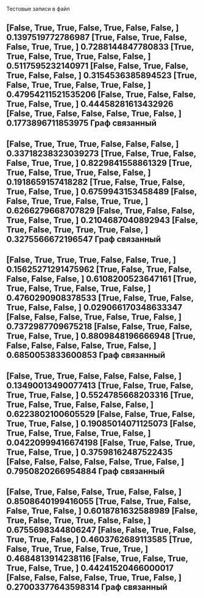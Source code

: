 Тестовые записи в файл

[False, True, True, False, True, False, False, ] 0.1397519772786987
[True, False, True, False, False, True, True, ] 0.7288144847780833
[True, True, False, True, True, False, False, ] 0.5117595232140971
[False, False, True, False, True, False, False, ] 0.3154536385894523
[True, False, True, True, False, True, False, ] 0.47954211521535206
[False, True, False, False, True, False, True, ] 0.44458281613432926
[False, True, False, False, False, True, False, ] 0.1773896711853975
Граф связанный
--------------------------------

[False, True, True, True, False, False, False, ] 0.33718238323039273
[True, False, True, False, False, True, True, ] 0.8229841558861329
[True, True, False, True, True, False, False, ] 0.1918659157418282
[True, False, True, False, True, False, True, ] 0.6759943153458489
[False, False, True, True, False, True, True, ] 0.6266279668707829
[False, True, False, False, True, False, True, ] 0.2104687040892943
[False, True, False, True, True, True, False, ] 0.3275566672196547
Граф связанный
--------------------------------

[False, True, True, True, False, False, True, ] 0.15625271291475962
[True, False, True, False, False, False, False, ] 0.6108200523647161
[True, True, False, True, False, True, False, ] 0.4760290908378533
[True, False, True, False, True, False, False, ] 0.029066170348633347
[False, False, False, True, False, True, False, ] 0.7372987709675218
[False, False, True, False, True, False, True, ] 0.8809848196666948
[True, False, False, False, False, True, False, ] 0.6850053833600853
Граф связанный
--------------------------------

[False, True, True, False, False, False, False, ] 0.13490013490077413
[True, False, True, False, True, True, False, ] 0.5524785668203316
[True, True, False, True, False, False, False, ] 0.6223802100605529
[False, False, True, False, True, True, False, ] 0.19085014071125073
[False, True, False, True, False, True, False, ] 0.04220999416674198
[False, True, False, True, True, False, True, ] 0.37598162487522435
[False, False, False, False, False, True, False, ] 0.7950820266954884
Граф связанный
--------------------------------

[False, True, False, False, True, False, False, ] 0.8508640199416055
[True, False, True, False, False, True, False, ] 0.6018781632588989
[False, True, False, True, True, False, False, ] 0.6755698344806247
[False, False, True, False, True, True, False, ] 0.4603762689113585
[True, False, True, True, False, True, True, ] 0.4684813914238116
[False, True, False, True, True, False, True, ] 0.44241520466000017
[False, False, False, False, True, True, False, ] 0.27003377643598314
Граф связанный
--------------------------------

